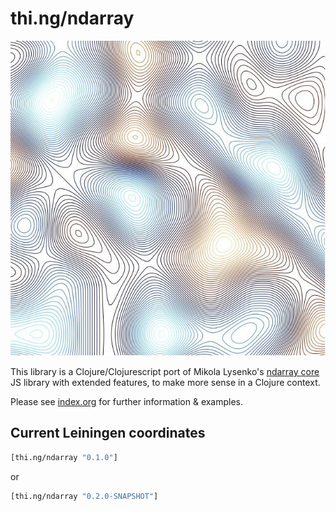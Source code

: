# thi.ng/ndarray

![2d contour lines example](assets/noise-res128.jpg)

This library is a Clojure/Clojurescript port of Mikola Lysenko's
[ndarray core](https://github.com/scijs/ndarray) JS library with
extended features, to make more sense in a Clojure context.

Please see [index.org](src/index.org) for further information & examples.

## Current Leiningen coordinates

```clj
[thi.ng/ndarray "0.1.0"]
```
or

```clj
[thi.ng/ndarray "0.2.0-SNAPSHOT"]
```

